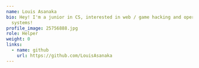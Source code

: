 ```yaml
---
name: Louis Asanaka
bio: Hey! I'm a junior in CS, interested in web / game hacking and operating
  systems!
profile_image: 25756888.jpg
role: Helper
weight: 0
links:
  - name: github
    url: https://github.com/LouisAsanaka
---
```

